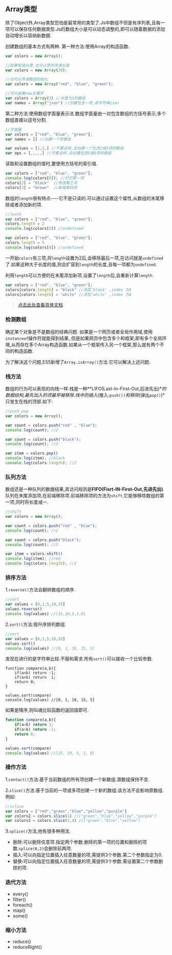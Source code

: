 ## Array类型  ##

除了Object外,Array类型恐怕是最常用的类型了.Js中数组不但是有序列表,且每一项可以保存任何数据类型.Js的数组大小是可以动态调整的,即可以随着数据的添加自动增长以容纳新数据.

创建数组的基本方式有两种.
第一种方法:使用Array的构造函数.

```js
var colors = new Array();

//如果知道长度,也可以预先传递长度
var colors = new Array(20);

//也可以传递数组初始化
var colors = new Array("red", "blue", "green");

//可以省略new关键字
var colors = Array(3) //长度为3的数组
var names = Array("json") //创建包含一项,即字符串json 
```
第二种方法:使用数组字面量表示法.数组字面量由一对包含数组的方括号表示,多个数组直接以逗号分割.
```js
//字面量
var colors = ["red", "blue", "green"];
var names = [] //创建一个空数组

var values = [1,2,] //不要这样,会创建一个包含2或3项的数组
var ops = [,,,,,] //不要这样,会创建包含5或6项的数组
```

读取和设置数组的值时,要使用方括号的索引值.
```js
var colors = ["red", "blue", "green"];
console.log(colors[0]); //打印第一项
colors[2] = "black"  //修改第三项
colors[3] = "brown"  //新增第四项
```

数组的`length`很有特点----它不是只读的.可以通过设置这个属性,从数组的末尾移除或者添加新的项.

```js
//lenth
var colors = ["red", "blue", "green"];
colors.length = 2
console.log(colors[2]) //undefined

var colors = ["red", "blue", "green"];
colors.length = 5
console.log(colors[4]) //undefined
```
一开始`colors`有三项,将`length`设置为2后,会移除最后一项,在访问就是`undefined`了.如果这种大于长度的值,则会扩容到`length`的长度,且每一项都为`undefined`.

利用`length`可以方便的在末尾添加新项.设置了`length`后,会重新计算`length`.

```js
var colors = ["red", "blue", "green"];
colors[colors.length] = "black" //添加'black' ,index 为3 
colors[colors.length] = "white" //添加'white' ,index 为4
```
>[点击此处查看具体文档](https://developer.mozilla.org/en-US/docs/Web/JavaScript/Reference/Global_Objects/Array)


### 检测数组

确定某个对象是不是数组的经典问题.
如果是一个网页或者全局作用域,使用`instanceof`操作符就能得到结果,.但是如果网页中包含多个和框架,即有多个全局环境,从而存在多个Array构造函数.如果从一个框架传入另一个框架,那么就有两个不同的构造函数.

为了解决这个问题,ES5新增了`Array.isArray()`方法.它可以解决上述问题.

### 栈方法

数组的行为可以表现的向栈一样.栈是一种**LIFO(Last-In-First-Out,后进先出)**的数据结构,最先加入的项最早被移除.栈中的插入*(推入:`push())`*和移除*(弹出`pop()`)*只发生在栈的顶部.如下:

```js
//push pop
var colors = new Array();

var count = colors.push("red" , "blue");
console.log(count); //2

var count = colors.push("black");
console.log(count); //3

var item = colors.pop()
console.log(item); //black
console.log(colors.length); //2
```

### 队列方法

数组还是一种队列的数据结果,其访问规则是**FIFO(Fisrt-IN-First-Out,先进先出)**.队列在末尾添加项,在前端移除项.前端移除项的方法为`shift`,它能够移除数组的第一项,同时将长度减一.

```js
//shift
var colors = new Array();

var count = colors.push("red" , "blue");
console.log(count); //2

var count = colors.push("black");
console.log(count); //3

var item = colors.shift()
console.log(item); //red
console.log(colors.length); //2
```

### 排序方法

1.`reverse()`方法会翻转数组的顺序.

```js
//sort
var values = [0,1,5,10,15]
values.reverse()
console.log(values) //[15,10,5,1,0]
```

2.`sort()`方法:按升序排列数组.

```js
//sort
var values = [0,1,5,10,15]
values.sort()
console.log(values) //[0, 1, 10, 15, 5]
```
发现在进行的是字符串比较.不服和需求.所有`sort()`可以接收一个比较参数.

```
function compare(a,b){
    if(a<b) return -1;
    if(a>b) return  1;
    return 0;
}

values.sort(compare)
console.log(values) //[0, 1, 10, 15, 5]
```

如果是降序,则叫魂比较函数的返回值即可.

```js
function compare(a,b){
    if(a<b) return 1;
    if(a>b) return -1;
    return 0;
}

values.sort(compare)
console.log(values) //[15, 10, 5, 1, 0]
```

### 操作方法

1.`contact()`方法:基于当前数组的所有项创建一个新数组.源数组保持不变.

2.`slice()`方法:基于当前的一项或多项创建一个新的数组.该方法不会影响原数组.例如:
```js
//sclice
var colors = ["red","green","blue","yellow","purple"]
var colors2 = colors.slice(1) //["green","blue","yellow","purple"]
var colors3 = colors.slice(1,4) //["green","blue","yellow"]
```

3.`splice()`方法,他有很多种用法.

 - 删除:可以删除任意项.指定两个参数:删除的第一项的位置和删除的项数.`splice(0,2)`会删除前两项.
 - 插入:可以向指定位置插入任意数量的项,需提供3个参数.第二个参数指定为0.
 - 替换:可以向指定位置插入任意数量的项,需提供3个参数.需设置第二个参数删除的项.
 

### 迭代方法

- every()
- filter()
- foreach()
- map()
- some()

### 缩小方法

- reduce()
- reduceRight()